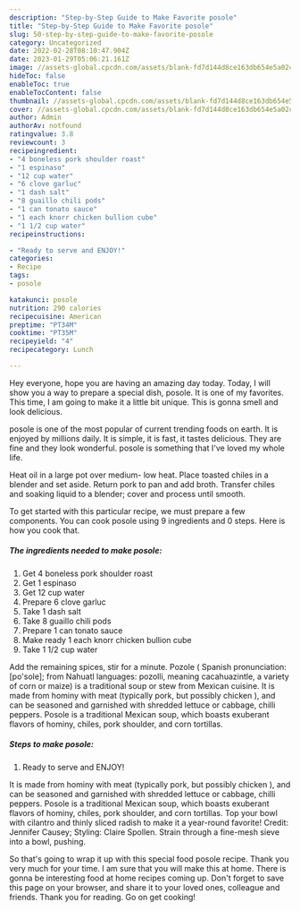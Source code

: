 ```yaml
---
description: "Step-by-Step Guide to Make Favorite posole"
title: "Step-by-Step Guide to Make Favorite posole"
slug: 50-step-by-step-guide-to-make-favorite-posole
category: Uncategorized
date: 2022-02-28T08:10:47.904Z
date: 2023-01-29T05:06:21.161Z
image: //assets-global.cpcdn.com/assets/blank-fd7d144d8ce163db654e5a02c40b08a2775adb7897d16e4062681dc7e1b2800f.png
hideToc: false
enableToc: true
enableTocContent: false
thumbnail: //assets-global.cpcdn.com/assets/blank-fd7d144d8ce163db654e5a02c40b08a2775adb7897d16e4062681dc7e1b2800f.png
cover: //assets-global.cpcdn.com/assets/blank-fd7d144d8ce163db654e5a02c40b08a2775adb7897d16e4062681dc7e1b2800f.png
author: Admin
authorAv: notfound
ratingvalue: 3.8
reviewcount: 3
recipeingredient:
- "4 boneless pork shoulder roast"
- "1 espinaso"
- "12 cup water"
- "6 clove garluc"
- "1 dash salt"
- "8 guaillo chili pods"
- "1 can tonato sauce"
- "1 each knorr chicken bullion cube"
- "1 1/2 cup water"
recipeinstructions:

- "Ready to serve and ENJOY!"
categories:
- Recipe
tags:
- posole

katakunci: posole 
nutrition: 290 calories
recipecuisine: American
preptime: "PT34M"
cooktime: "PT35M"
recipeyield: "4"
recipecategory: Lunch

---
```



Hey everyone, hope you are having an amazing day today. Today, I will show you a way to prepare a special dish, posole. It is one of my favorites. This time, I am going to make it a little bit unique. This is gonna smell and look delicious.

posole is one of the most popular of current trending foods on earth. It is enjoyed by millions daily. It is simple, it is fast, it tastes delicious. They are fine and they look wonderful. posole is something that I've loved my whole life.

Heat oil in a large pot over medium- low heat. Place toasted chiles in a blender and set aside. Return pork to pan and add broth. Transfer chiles and soaking liquid to a blender; cover and process until smooth.


To get started with this particular recipe, we must prepare a few components. You can cook posole using 9 ingredients and 0 steps. Here is how you cook that.

<!--inarticleads1-->

##### The ingredients needed to make posole:

1. Get 4 boneless pork shoulder roast
1. Get 1 espinaso
1. Get 12 cup water
1. Prepare 6 clove garluc
1. Take 1 dash salt
1. Take 8 guaillo chili pods
1. Prepare 1 can tonato sauce
1. Make ready 1 each knorr chicken bullion cube
1. Take 1 1/2 cup water


Add the remaining spices, stir for a minute. Pozole ( Spanish pronunciation: [po&#39;sole]; from Nahuatl languages: pozolli, meaning cacahuazintle, a variety of corn or maize) is a traditional soup or stew from Mexican cuisine. It is made from hominy with meat (typically pork, but possibly chicken ), and can be seasoned and garnished with shredded lettuce or cabbage, chilli peppers. Posole is a traditional Mexican soup, which boasts exuberant flavors of hominy, chiles, pork shoulder, and corn tortillas. 

<!--inarticleads2-->

##### Steps to make posole:


1. Ready to serve and ENJOY!

It is made from hominy with meat (typically pork, but possibly chicken ), and can be seasoned and garnished with shredded lettuce or cabbage, chilli peppers. Posole is a traditional Mexican soup, which boasts exuberant flavors of hominy, chiles, pork shoulder, and corn tortillas. Top your bowl with cilantro and thinly sliced radish to make it a year-round favorite! Credit: Jennifer Causey; Styling: Claire Spollen. Strain through a fine-mesh sieve into a bowl, pushing. 

So that's going to wrap it up with this special food posole recipe. Thank you very much for your time. I am sure that you will make this at home. There is gonna be interesting food at home recipes coming up. Don't forget to save this page on your browser, and share it to your loved ones, colleague and friends. Thank you for reading. Go on get cooking!
